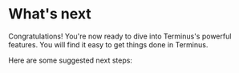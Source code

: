 # What's next

Congratulations! You're now ready to dive into Terminus's powerful features. You will find it easy to get things done in Terminus. 

Here are some suggested next steps:

<div class="launch-card-container">
  <LaunchCard
    title="Explore use cases"
    description="Discover the various ways you can leverage Terminus in daily life."
    :links="[
    { text: 'Stable Diffusion', 
    href: '../use-cases/stable-diffusion' }, 
    { text: 'Use ComfyUI in Krita', 
    href: '../use-cases/comfyui-for-krita' }, 
    { text: 'Open WebUI', 
    href: '../use-cases/openwebui' }, 
    { text: 'Perplexica', 
    href: '../use-cases/perplexica' },
    { text: 'Dify',
    href: '../use-cases/dify' }]"
    buttonText="Learn more"
    buttonLink="../use-cases/"
  />
    <LaunchCard
    title="Try Terminus apps"
    description="Familiarize yourself with the system applications on Terminus."
    :links="[
    { text: 'Profile', 
    href: '../tasks/profile' }, 
    { text: 'Market', 
    href: '../tasks/install-uninstall-update' }, 
    { text: 'Files', 
    href: '../tasks/files' }, 
    { text: 'Vault', 
    href: '../tasks/vault' },
    { text: 'Wise',
    href: '../tasks/wise' }]"
    buttonText="Learn more"
    buttonLink="../tasks/"
  />
    <LaunchCard
    title="Understand Terminus"
    description="Deepen your understanding of Terminus."
    :links="[
    { text: 'Terminus core components', 
    href: 'placeholder' }, 
    { text: 'Terminus Name', 
    href: 'placeholder' }, 
    { text: 'Application', 
    href: 'placeholder' }, 
    { text: 'Recommend', 
    href: 'placeholder' }]"
    buttonText="Learn more"
    buttonLink="../concepts/"
  />

</div>
